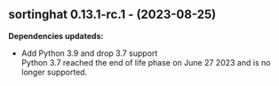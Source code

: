 ## sortinghat 0.13.1-rc.1 - (2023-08-25)

**Dependencies updateds:**

 * Add Python 3.9 and drop 3.7 support\
   Python 3.7 reached the end of life phase on June 27 2023 and is no
   longer supported.

